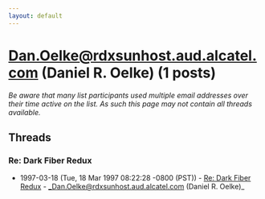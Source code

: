 ```yaml
---
layout: default
---
```


# Dan.Oelke@rdxsunhost.aud.alcatel.com (Daniel R. Oelke) (1 posts)

_Be aware that many list participants used multiple email addresses over their time active on the list. As such this page may not contain all threads available._

## Threads

### Re: Dark Fiber Redux
+ 1997-03-18 (Tue, 18 Mar 1997 08:22:28 -0800 (PST)) - [Re: Dark Fiber Redux](/archive/1997/03/af24356e5beca2cc47b67474859c21e28503574434abc14bb768d9c8abfc8b8c) - _Dan.Oelke@rdxsunhost.aud.alcatel.com (Daniel R. Oelke)_

